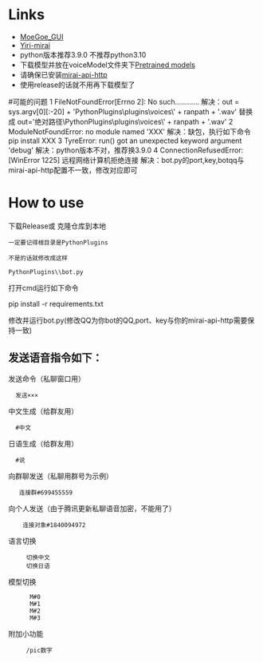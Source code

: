 # Links
- [MoeGoe_GUI](https://github.com/CjangCjengh/MoeGoe_GUI)
- [Yiri-mirai](https://github.com/YiriMiraiProject/YiriMirai)
- python版本推荐3.9.0   不推荐python3.10
- 下载模型并放在voiceModel文件夹下[Pretrained models](https://sjtueducn-my.sharepoint.com/personal/cjang_cjengh_sjtu_edu_cn/_layouts/15/onedrive.aspx?id=%2Fpersonal%2Fcjang%5Fcjengh%5Fsjtu%5Fedu%5Fcn%2FDocuments%2Fvits%5Fmodels%2Fnene%2Bnanami%2Brong%2Btang%2F1374%5Fepochs%2Epth&parent=%2Fpersonal%2Fcjang%5Fcjengh%5Fsjtu%5Fedu%5Fcn%2FDocuments%2Fvits%5Fmodels%2Fnene%2Bnanami%2Brong%2Btang&ga=1)
- 请确保已安装[mirai-api-http](https://github.com/project-mirai/mirai-api-http)
- 使用release的话就不用再下载模型了


#可能的问题
    1
      FileNotFoundError[Errno 2]: No such............ 
      解决：out = sys.argv[0][:-20] + 'PythonPlugins\\plugins\\voices\\' + ranpath + '.wav'
            替换成
           out='绝对路径\\PythonPlugins\\plugins\\voices\\' + ranpath + '.wav'
    2
      ModuleNotFoundError: no module named 'XXX'
      解决：缺包，执行如下命令 
      pip install XXX
    3
      TyreError: run() got an unexpected keyword argument 'debug'
      解决：python版本不对，推荐换3.9.0
    4
      ConnectionRefusedError: [WinError 1225] 远程网络计算机拒绝连接
      解决：bot.py的port,key,botqq与mirai-api-http配置不一致，修改对应即可
# How to use
下载Release或
克隆仓库到本地

    一定要记得根目录是PythonPlugins

    不是的话就修改成这样

    PythonPlugins\\bot.py

打开cmd运行如下命令

   pip install -r requirements.txt

修改并运行bot.py(修改QQ为你bot的QQ,port、key与你的mirai-api-http需要保持一致)



发送语音指令如下：
-


发送命令（私聊窗口用）

      发送×××

中文生成（给群友用）

      #中文
日语生成（给群友用）

      #说

向群聊发送（私聊用群号为示例）

       连接群#699455559
向个人发送（由于腾讯更新私聊语音加密，不能用了）

        连接对象#1840094972

语言切换

         切换中文
         切换日语
 
模型切换

          M#0
          M#1
          M#2
          M#3
附加小功能

         /pic数字
 
